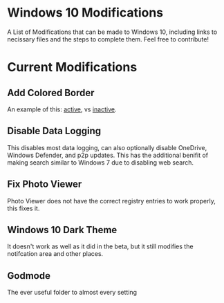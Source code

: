 # Windows 10 Modifications
A List of Modifications that can be made to Windows 10, including links to necissary files and the steps to complete them.
Feel free to contribute!

# Current Modifications
## Add Colored Border
An example of this: [active](http://www.tenforums.com/attachments/tutorials/23642d1436302676-color-window-borders-title-bars-change-windows-10-a-active.png), vs [inactive](http://www.tenforums.com/attachments/tutorials/23641d1436302676-color-window-borders-title-bars-change-windows-10-a-inactive.png).

## Disable Data Logging
This disables most data logging, can also optionally disable OneDrive, Windows Defender, and p2p updates.
This has the additional benifit of making search similar to Windows 7 due to disabling web search.

## Fix Photo Viewer
Photo Viewer does not have the correct registry entries to work properly, this fixes it.

## Windows 10 Dark Theme
It doesn't work as well as it did in the beta, but it still modifies the notifcation area and other places.

## Godmode
The ever useful folder to almost every setting